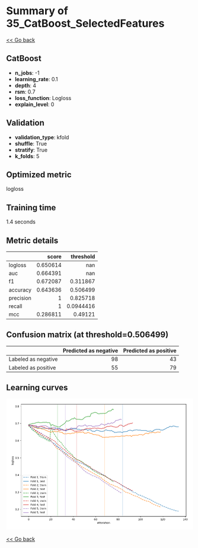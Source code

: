 # Summary of 35_CatBoost_SelectedFeatures

[<< Go back](../README.md)


## CatBoost
- **n_jobs**: -1
- **learning_rate**: 0.1
- **depth**: 4
- **rsm**: 0.7
- **loss_function**: Logloss
- **explain_level**: 0

## Validation
 - **validation_type**: kfold
 - **shuffle**: True
 - **stratify**: True
 - **k_folds**: 5

## Optimized metric
logloss

## Training time

1.4 seconds

## Metric details
|           |    score |   threshold |
|:----------|---------:|------------:|
| logloss   | 0.650614 | nan         |
| auc       | 0.664391 | nan         |
| f1        | 0.672087 |   0.311867  |
| accuracy  | 0.643636 |   0.506499  |
| precision | 1        |   0.825718  |
| recall    | 1        |   0.0944416 |
| mcc       | 0.286811 |   0.49121   |


## Confusion matrix (at threshold=0.506499)
|                     |   Predicted as negative |   Predicted as positive |
|:--------------------|------------------------:|------------------------:|
| Labeled as negative |                      98 |                      43 |
| Labeled as positive |                      55 |                      79 |

## Learning curves
![Learning curves](learning_curves.png)

[<< Go back](../README.md)
